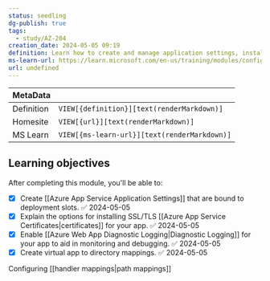 ```yaml
---
status: seedling
dg-publish: true
tags:
  - study/AZ-204
creation_date: 2024-05-05 09:19
definition: Learn how to create and manage application settings, install SSL/TLS certificates to secure web traffic, enable diagnostic logging, create virtual app to directory mappings, and manage app features.
ms-learn-url: https://learn.microsoft.com/en-us/training/modules/configure-web-app-settings/
url: undefined
---
```


| MetaData   |                                              |
| ---------- | -------------------------------------------- |
| Definition | `VIEW[{definition}][text(renderMarkdown)]`   |
| Homesite   | `VIEW[{url}][text(renderMarkdown)]`          |
| MS Learn   | `VIEW[{ms-learn-url}][text(renderMarkdown)]` |
## Learning objectives

After completing this module, you'll be able to:

- [x] Create [[Azure App Service Application Settings]] that are bound to deployment slots. ✅ 2024-05-05
- [x] Explain the options for installing SSL/TLS [[Azure App Service Certificates|certificates]] for your app. ✅ 2024-05-05
- [x] Enable [[Azure Web App Diagnostic Logging|Diagnostic Logging]] for your app to aid in monitoring and debugging. ✅ 2024-05-05
- [x] Create virtual app to directory mappings. ✅ 2024-05-05

Configuring [[handler mappings|path mappings]]
